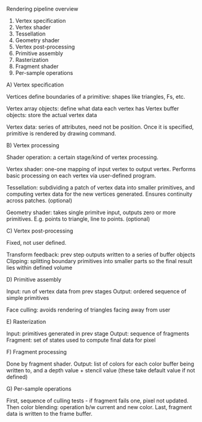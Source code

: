 Rendering pipeline overview

1. Vertex specification
2. Vertex shader
3. Tessellation
4. Geometry shader
5. Vertex post-processing
6. Primitive assembly
7. Rasterization
8. Fragment shader
9. Per-sample operations

A) Vertex specification

Vertices define boundaries of a primitive: shapes like triangles, Fs, etc.

Vertex array objects: define what data each vertex has
Vertex buffer objects: store the actual vertex data

Vertex data: series of attributes, need not be position. 
Once it is specified, primitive is rendered by drawing command.

B) Vertex processing

Shader operation: a certain stage/kind of vertex processing. 

Vertex shader: one-one mapping of input vertex to output vertex. 
Performs basic processing on each vertex via user-defined program.

Tessellation: subdividing a patch of vertex data into smaller primitives, 
and computing vertex data for the new vertices generated. 
Ensures continuity across patches. (optional)

Geometry shader: takes single primitve input, outputs zero or more primitives. 
E.g. points to triangle, line to points. (optional)

C) Vertex post-processing

Fixed, not user defined.

Transform feedback: prev step outputs written to a series of buffer objects
Clipping: splitting boundary primitives into smaller parts so the final result lies within defined volume

D) Primitive assembly

Input: run of vertex data from prev stages
Output: ordered sequence of simple primitives

Face culling: avoids rendering of triangles facing away from user

E) Rasterization

Input: primitives generated in prev stage
Output: sequence of fragments 
Fragment: set of states used to compute final data for pixel

F) Fragment processing

Done by fragment shader.
Output: list of colors for each color buffer being written to, 
and a depth value + stencil value 
(these take default value if not defined)

G) Per-sample operations

First, sequence of culling tests - if fragment fails one, pixel not updated.
Then color blending: operation b/w current and new color.
Last, fragment data is written to the frame buffer.
